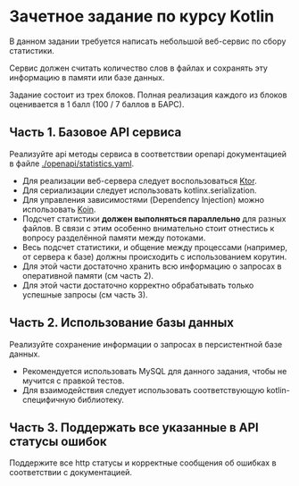 # Зачетное задание по курсу Kotlin

В данном задании требуется написать небольшой веб-сервис по сбору статистики.

Сервис должен считать количество слов в файлах и сохранять эту информацию в памяти или базе данных.

Задание состоит из трех блоков. Полная реализация каждого из блоков оценивается в 1 балл (100 / 7 баллов в БАРС). 

## Часть 1. Базовое API сервиса

Реализуйте api методы сервиса в соответствии openapi документацией в файле [./openapi/statistics.yaml](./openapi/statistics.yaml).

* Для реализации веб-сервера следует воспользоваться [Ktor](https://ktor.io/). 
* Для сериализации следует использовать kotlinx.serialization.
* Для управления зависимостями (Dependency Injection) можно использовать [Koin](https://insert-koin.io/).
* Подсчет статистики **должен выполняться параллельно** для разных файлов. В связи с этим особенно внимательно стоит отнестись к вопросу разделённой памяти между потоками.
* Весь подсчет статистики, и общение между процессами (например, от сервера к базе) должны происходить с использованием корутин.
* Для этой части достаточно хранить всю информацию о запросах в оперативной памяти (см часть 2).
* Для этой части достаточно корректно обрабатывать только успешные запросы (см часть 3).

## Часть 2. Использование базы данных
 Реализуйте сохранение информации о запросах в персистентной базе данных.

* Рекомендуется использовать MySQL для данного задания, чтобы не мучится с правкой тестов.
* Для взаимодействия следует использовать соответствующую kotlin-специфичную библиотеку.

## Часть 3. Поддержать все указанные в API статусы ошибок

Поддержите все http статусы и корректные сообщения об ошибках в соответствии с документацией.
